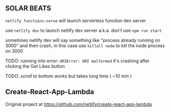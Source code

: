 ## SOLAR BEATS

`netlify functions:serve` will launch serverless function dev server

 use `netlify dev` to launch netlify dev server a.k.a. don't use `npm run start`

 sometimes netlify dev will say something like "process already running on 3000" and then crash, 
 in this case use `killall node` to kill the node process on 3000

 TODO: running into error: `URIError: URI malformed` it's crashing after clicking the Get Likes button

 TODO: scroll to bottom works but takes long time ( ~10 min )

## Create-React-App-Lambda

Original project at https://github.com/netlify/create-react-app-lambda